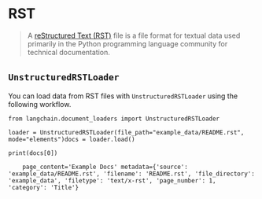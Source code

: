 RST
===

> A [reStructured Text (RST)](https://en.wikipedia.org/wiki/ReStructuredText) file is a file format for textual data used primarily in the Python programming language community for technical documentation.

`UnstructuredRSTLoader`[​](#unstructuredrstloader "Direct link to unstructuredrstloader")
-----------------------------------------------------------------------------------------

You can load data from RST files with `UnstructuredRSTLoader` using the following workflow.

    from langchain.document_loaders import UnstructuredRSTLoader

    loader = UnstructuredRSTLoader(file_path="example_data/README.rst", mode="elements")docs = loader.load()

    print(docs[0])

        page_content='Example Docs' metadata={'source': 'example_data/README.rst', 'filename': 'README.rst', 'file_directory': 'example_data', 'filetype': 'text/x-rst', 'page_number': 1, 'category': 'Title'}